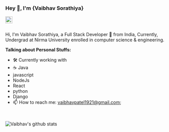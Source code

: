 ### Hey 👋, I'm {Vaibhav Sorathiya}

<a href="https://www.linkedin.com/in/vaibhav-patel-19290/">
  <img align="left" alt="Vaibhav's Linkedin" width="22px" src="https://cdn.jsdelivr.net/npm/simple-icons@v3/icons/linkedin.svg" />
</a>

<br />
<br />

Hi, I'm Vaibhav Sorathiya, a Full Stack Developer 🚀 from India, Currently, Undergrad at Nirma University enrolled in computer science & engineering. 

**Talking about Personal Stuffs:**

- 🛠 Currently working with 
- :coffee: Java
- javascript
- NodeJs
- React
- python
- Django
- 📫 How to reach me: vaibhavpatel1921@gmail.com;

<br/>



![Vaibhav's github stats](https://github-readme-stats.vercel.app/api?username=vaibhav1929&show_icons=true&hide_border=true)
